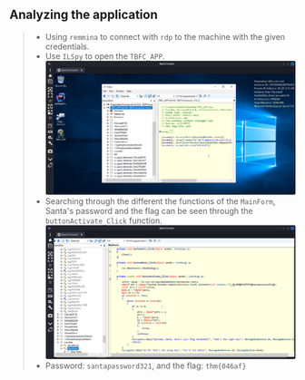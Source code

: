 ## **Analyzing the application**
>	- Using `remmina` to connect  with `rdp` to the machine with the given credentials.
>	- Use `ILSpy` to open the `TBFC_APP`.![](ilspy-tbfc-app.png)
>	- Searching through the different the functions of the `MainForm`, Santa's password and the flag can be seen through the `buttonActivate_Click` function.![](santa-pass.png)
>	- Password: `santapassword321`, and the flag: `thm{046af}`